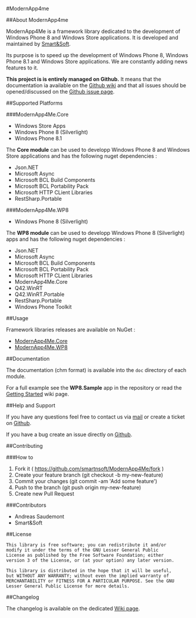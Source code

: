 #ModernApp4me

##About ModernApp4me

ModernApp4Me is a framework library dedicated to the development of Windows Phone 8 and Windows Store applications. It is developed and maintained by [Smart&Soft](http://www.smartnsoft.com).

Its purpose is to speed up the development of Windows Phone 8, Windows Phone 8.1 and Windows Store applications. We are constantly adding news features to it.

**This project is is entirely managed on Github.** It means that the documentation ia available on the [Github wiki](https://github.com/smartnsoft/ModernApp4Me/wiki) and that all issues should be opened/discussed on the [Github issue page](https://github.com/smartnsoft/ModernApp4Me/issues).

##Supported Platforms

###ModernApp4Me.Core

* Windows Store Apps
* Windows Phone 8 (Silverlight)
* Windows Phone 8.1

The **Core module** can be used to developp Windows Phone 8 and Windows Store applications and has the following nuget dependencies :
* Json.NET
* Microsoft Async
* Microsoft BCL Build Components
* Microsoft BCL Portability Pack
* Microsoft HTTP CLient Libraries
* RestSharp.Portable

###ModernApp4Me.WP8

* Windows Phone 8 (Silverlight)

The **WP8 module** can be used to developp Windows Phone 8 (Silverlight) apps and has the following nuget dependencies :
* Json.NET
* Microsoft Async
* Microsoft BCL Build Components
* Microsoft BCL Portability Pack
* Microsoft HTTP CLient Libraries
* ModernApp4Me.Core
* Q42.WinRT
* Q42.WinRT.Portable
* RestSharp.Portable
* Windows Phone Toolkit

##Usage

Framework libraries releases are available on NuGet :
* [ModernApp4Me.Core](https://www.nuget.org/packages/ModernApp4Me.Core)
* [ModernApp4Me.WP8](https://www.nuget.org/packages/ModernApp4Me.WP8)

##Documentation

The documentation (chm format) is available into the `doc` directory of each module.

For a full example see the **WP8.Sample** app in the repository or read the [Getting Started](https://github.com/smartnsoft/ModernApp4Me/wiki/Getting-Started) wiki page.

##Help and Support

If you have any questions feel free to contact us via [mail](mailto:modernapp4me@smartnsoft.com) or create a ticket on [Github](https://github.com/smartnsoft/ModernApp4Me/issues).

If you have a bug create an issue directly on [Github](https://github.com/smartnsoft/ModernApp4Me/issues).

##Contributing

###How to

1. Fork it ( https://github.com/smartnsoft/ModernApp4Me/fork )
2. Create your feature branch (git checkout -b my-new-feature)
3. Commit your changes (git commit -am 'Add some feature')
4. Push to the branch (git push origin my-new-feature)
5. Create new Pull Request

###Contributors

* Andreas Saudemont
* Smart&Soft

##License

```
This library is free software; you can redistribute it and/or
modify it under the terms of the GNU Lesser General Public
License as published by the Free Software Foundation; either
version 3 of the License, or (at your option) any later version.

This library is distributed in the hope that it will be useful,
but WITHOUT ANY WARRANTY; without even the implied warranty of
MERCHANTABILITY or FITNESS FOR A PARTICULAR PURPOSE. See the GNU
Lesser General Public License for more details.
```

##Changelog

The changelog is available on the dedicated [Wiki page](https://github.com/smartnsoft/ModernApp4Me/wiki/Changelog).
